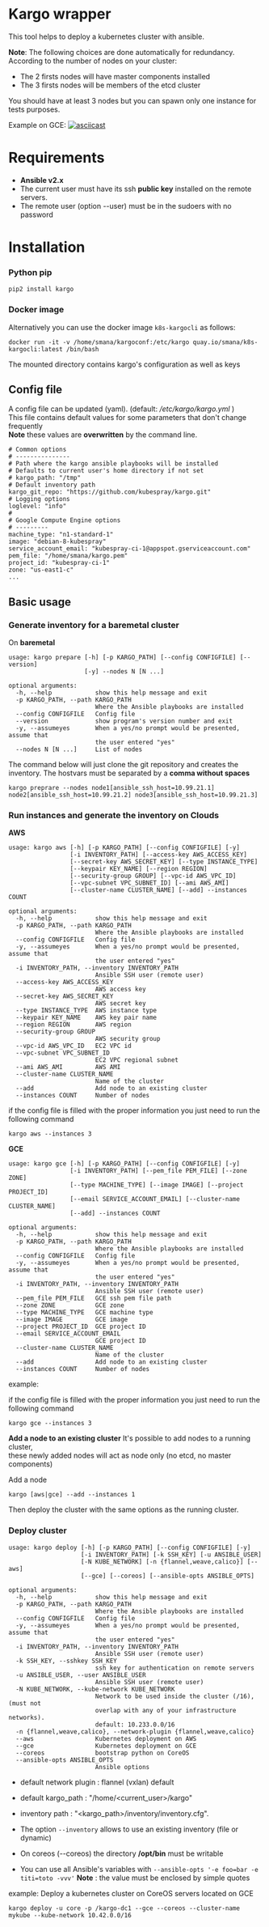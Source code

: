 Kargo wrapper
=============

This tool helps to deploy a kubernetes cluster with ansible.

**Note**: The following choices are done automatically for redundancy.
According to the number of nodes on your cluster:

-   The 2 firsts nodes will have master components installed
-   The 3 firsts nodes will be members of the etcd cluster

You should have at least 3 nodes but you can spawn only one instance for
tests purposes.

Example on GCE:
[![asciicast](https://asciinema.org/a/5in6riip9w93r4zzunlv2vib8.png)](https://asciinema.org/a/5in6riip9w93r4zzunlv2vib8?speed=4)

Requirements
============

-   **Ansible v2.x**
-   The current user must have its ssh **public key** installed on the
    remote servers.
-   The remote user (option --user) must be in the sudoers with no
    password

Installation
============

### Python pip

    pip2 install kargo


### Docker image
Alternatively you can use the docker image `k8s-kargocli` as follows:

    docker run -it -v /home/smana/kargoconf:/etc/kargo quay.io/smana/k8s-kargocli:latest /bin/bash

The mounted directory contains kargo's configuration as well as keys

Config file
-----------

A config file can be updated (yaml). (default: */etc/kargo/kargo.yml* ) </br>
This file contains default values for some parameters that don't change
frequently </br>
**Note** these values are **overwritten** by the command line.


    # Common options
    # ---------------
    # Path where the kargo ansible playbooks will be installed
    # Defaults to current user's home directory if not set
    # kargo_path: "/tmp"
    # Default inventory path
    kargo_git_repo: "https://github.com/kubespray/kargo.git"
    # Logging options
    loglevel: "info"
    #
    # Google Compute Engine options
    # ---------
    machine_type: "n1-standard-1"
    image: "debian-8-kubespray"
    service_account_email: "kubespray-ci-1@appspot.gserviceaccount.com"
    pem_file: "/home/smana/kargo.pem"
    project_id: "kubespray-ci-1"
    zone: "us-east1-c"
    ...

Basic usage
-----------

### Generate inventory for a baremetal cluster

On **baremetal**

    usage: kargo prepare [-h] [-p KARGO_PATH] [--config CONFIGFILE] [--version]
                         [-y] --nodes N [N ...]

    optional arguments:
      -h, --help            show this help message and exit
      -p KARGO_PATH, --path KARGO_PATH
                            Where the Ansible playbooks are installed
      --config CONFIGFILE   Config file
      --version             show program's version number and exit
      -y, --assumeyes       When a yes/no prompt would be presented, assume that
                            the user entered "yes"
      --nodes N [N ...]     List of nodes

The command below will just clone the git repository and creates the
inventory.
The hostvars must be separated by a **comma without spaces**

    kargo preprare --nodes node1[ansible_ssh_host=10.99.21.1] node2[ansible_ssh_host=10.99.21.2] node3[ansible_ssh_host=10.99.21.3]

### Run instances and generate the inventory on Clouds

**AWS**

    usage: kargo aws [-h] [-p KARGO_PATH] [--config CONFIGFILE] [-y]
                     [-i INVENTORY_PATH] [--access-key AWS_ACCESS_KEY]
                     [--secret-key AWS_SECRET_KEY] [--type INSTANCE_TYPE]
                     [--keypair KEY_NAME] [--region REGION]
                     [--security-group GROUP] [--vpc-id AWS_VPC_ID]
                     [--vpc-subnet VPC_SUBNET_ID] [--ami AWS_AMI]
                     [--cluster-name CLUSTER_NAME] [--add] --instances COUNT
    
    optional arguments:
      -h, --help            show this help message and exit
      -p KARGO_PATH, --path KARGO_PATH
                            Where the Ansible playbooks are installed
      --config CONFIGFILE   Config file
      -y, --assumeyes       When a yes/no prompt would be presented, assume that
                            the user entered "yes"
      -i INVENTORY_PATH, --inventory INVENTORY_PATH
                            Ansible SSH user (remote user)
      --access-key AWS_ACCESS_KEY
                            AWS access key
      --secret-key AWS_SECRET_KEY
                            AWS secret key
      --type INSTANCE_TYPE  AWS instance type
      --keypair KEY_NAME    AWS key pair name
      --region REGION       AWS region
      --security-group GROUP
                            AWS security group
      --vpc-id AWS_VPC_ID   EC2 VPC id
      --vpc-subnet VPC_SUBNET_ID
                            EC2 VPC regional subnet
      --ami AWS_AMI         AWS AMI
      --cluster-name CLUSTER_NAME
                            Name of the cluster
      --add                 Add node to an existing cluster
      --instances COUNT     Number of nodes

if the config file is filled with the proper information you just need to run the following command

    kargo aws --instances 3

**GCE** 

    usage: kargo gce [-h] [-p KARGO_PATH] [--config CONFIGFILE] [-y]
                     [-i INVENTORY_PATH] [--pem_file PEM_FILE] [--zone ZONE]
                     [--type MACHINE_TYPE] [--image IMAGE] [--project PROJECT_ID]
                     [--email SERVICE_ACCOUNT_EMAIL] [--cluster-name CLUSTER_NAME]
                     [--add] --instances COUNT
    
    optional arguments:
      -h, --help            show this help message and exit
      -p KARGO_PATH, --path KARGO_PATH
                            Where the Ansible playbooks are installed
      --config CONFIGFILE   Config file
      -y, --assumeyes       When a yes/no prompt would be presented, assume that
                            the user entered "yes"
      -i INVENTORY_PATH, --inventory INVENTORY_PATH
                            Ansible SSH user (remote user)
      --pem_file PEM_FILE   GCE ssh pem file path
      --zone ZONE           GCE zone
      --type MACHINE_TYPE   GCE machine type
      --image IMAGE         GCE image
      --project PROJECT_ID  GCE project ID
      --email SERVICE_ACCOUNT_EMAIL
                            GCE project ID
      --cluster-name CLUSTER_NAME
                            Name of the cluster
      --add                 Add node to an existing cluster
      --instances COUNT     Number of nodes

example:

if the config file is filled with the proper information you just need to run the following command

    kargo gce --instances 3

**Add a node to an existing cluster**
It's possible to add nodes to a running cluster, </br>
these newly added nodes will act as node only (no etcd, no master components)

Add a node

    kargo [aws|gce] --add --instances 1

Then deploy the cluster with the same options as the running cluster.


### Deploy cluster


    usage: kargo deploy [-h] [-p KARGO_PATH] [--config CONFIGFILE] [-y]
                        [-i INVENTORY_PATH] [-k SSH_KEY] [-u ANSIBLE_USER]
                        [-N KUBE_NETWORK] [-n {flannel,weave,calico}] [--aws]
                        [--gce] [--coreos] [--ansible-opts ANSIBLE_OPTS]
    
    optional arguments:
      -h, --help            show this help message and exit
      -p KARGO_PATH, --path KARGO_PATH
                            Where the Ansible playbooks are installed
      --config CONFIGFILE   Config file
      -y, --assumeyes       When a yes/no prompt would be presented, assume that
                            the user entered "yes"
      -i INVENTORY_PATH, --inventory INVENTORY_PATH
                            Ansible SSH user (remote user)
      -k SSH_KEY, --sshkey SSH_KEY
                            ssh key for authentication on remote servers
      -u ANSIBLE_USER, --user ANSIBLE_USER
                            Ansible SSH user (remote user)
      -N KUBE_NETWORK, --kube-network KUBE_NETWORK
                            Network to be used inside the cluster (/16), (must not
                            overlap with any of your infrastructure networks).
                            default: 10.233.0.0/16
      -n {flannel,weave,calico}, --network-plugin {flannel,weave,calico}
      --aws                 Kubernetes deployment on AWS
      --gce                 Kubernetes deployment on GCE
      --coreos              bootstrap python on CoreOS
      --ansible-opts ANSIBLE_OPTS
                            Ansible options

-   default network plugin : flannel (vxlan) default
-   default kargo\_path : "/home/\<current\_user\>/kargo"
-   inventory path : "\<kargo\_path\>/inventory/inventory.cfg".
-   The option `--inventory` allows to use an existing inventory (file or dynamic)
-   On coreos (--coreos) the directory **/opt/bin** must be writable

- You can use all Ansible's variables with
`--ansible-opts '-e foo=bar -e titi=toto -vvv'`
**Note** : the value must be enclosed by simple quotes

example: Deploy a kubernetes cluster on CoreOS servers located on GCE

    kargo deploy -u core -p /kargo-dc1 --gce --coreos --cluster-name mykube --kube-network 10.42.0.0/16
